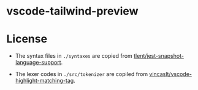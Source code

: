 # vscode-tailwind-preview

# License

- The syntax files in `./syntaxes` are copied from [tlent/jest-snapshot-language-support](https://github.com/tlent/jest-snapshot-language-support).

- The lexer codes in `./src/tokenizer` are copiled from [vincaslt/vscode-highlight-matching-tag](https://github.com/vincaslt/vscode-highlight-matching-tag).
